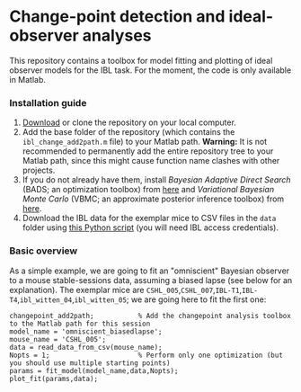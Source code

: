 # Change-point detection and ideal-observer analyses

This repository contains a toolbox for model fitting and plotting of ideal observer models for the IBL task.
For the moment, the code is only available in Matlab.

### Installation guide

1. [Download](https://github.com/int-brain-lab/ibl-changepoint/archive/master.zip) or clone the repository on your local computer.
2. Add the base folder of the repository (which contains the `ibl_change_add2path.m` file) to your Matlab path. 
   **Warning:** It is not recommended to permanently add the entire repository tree to your Matlab path, since this might cause function name clashes with other projects.
3. If you do not already have them, install *Bayesian Adaptive Direct Search* (BADS; an optimization toolbox) from [here](https://github.com/lacerbi/bads) and *Variational Bayesian Monte Carlo* (VBMC; an approximate posterior inference toolbox) from [here](https://github.com/lacerbi/vbmc).
4. Download the IBL data for the exemplar mice to CSV files in the `data` folder using [this Python script](https://github.com/int-brain-lab/ibl-changepoint/blob/master/matlab/data/fetch_data.ipynb) (you will need IBL access credentials).

### Basic overview

As a simple example, we are going to fit an "omniscient" Bayesian observer to a mouse stable-sessions data, assuming a biased lapse (see below for an explanation). The exemplar mice are `CSHL_005`,`CSHL_007`,`IBL-T1`,`IBL-T4`,`ibl_witten_04`,`ibl_witten_05`; we are going here to fit the first one:

```
changepoint_add2path;           % Add the changepoint analysis toolbox to the Matlab path for this session
model_name = 'omniscient_biasedlapse';
mouse_name = 'CSHL_005';
data = read_data_from_csv(mouse_name);
Nopts = 1;                      % Perform only one optimization (but you should use multiple starting points)
params = fit_model(model_name,data,Nopts);
plot_fit(params,data);
```
